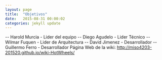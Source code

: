 ```yaml
---
layout: page
title:  "Objetivos"
date:   2015-08-31 00:00:02
categories: jekyll update
---
```


-- Harold Murcia - Lider del equipo
-- Diego Agudelo - Lider Técnico
-- Wilmar Fuquen - Lider de Arquitectura
-- David Jimenez - Desarrollador
-- Guillermo Ferro - Desarrollador
Página Web de la wiki: http://miso4203-201520.github.io/wiki-HotWheels/